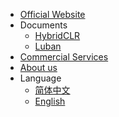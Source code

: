 <!-- _navbar.md -->

* [Official Website](https://code-philosophy.com/)
* Documents
  * [HybridCLR](https://focus-creative-games.github.io/hybridclr-doc/)
  * [Luban](https://focus-creative-games.github.io/luban-doc/)
* [Commercial Services](https://focus-creative-games.github.io/hybridclr-doc/#/other/business)
* [About us](/README.md)
* Language
   * [简体中文](/)
   * [English](/en/)